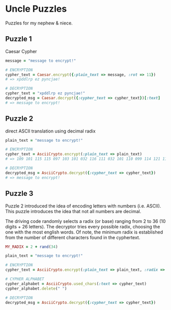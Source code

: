 Uncle Puzzles
=============

Puzzles for my nephew & niece.


## Puzzle 1

Caesar Cypher

```ruby
message = "message to encrypt!"

# ENCRYPTION
cypher_text = Caesar.encrypt({:plain_text => message, :rot => 11})
# => xpddlrp ez pyncjae!

# DECRYPTION
cypher_text = "xpddlrp ez pyncjae!"
decrypted_msg = Caesar.decrypt({:cypher_text => cypher_text})[:text]
# => message to encrypt!
```

## Puzzle 2

direct ASCII translation using decimal radix

```ruby
plain_text = "message to encrypt!"

# ENCRYPTION
cypher_text = AsciiCrypto.encrypt(:plain_text => plain_text)
# => 109 101 115 115 097 103 101 032 116 111 032 101 110 099 114 121 112 116 033

# DECRYPTION
decrypted_msg = AsciiCrypto.decrypt({:cypher_text => cypher_text})
# => message to encrypt!
```

## Puzzle 3

Puzzle 2 introduced the idea of encoding letters with numbers (i.e. ASCII). This puzzle introduces the idea that not all numbers are decimal.

The driving code randomly selects a radix (or base) ranging from 2 to 36 (10 digits + 26 letters). The decryptor tries every possible radix, choosing the one with the most english words. Of note, the minimum radix is established from the number of different characters found in the cyphertext.

```ruby
MY_RADIX = 2 + rand(34)

plain_text = "message to encrypt!"

# ENCRYPTION
cypher_text = AsciiCrypto.encrypt(:plain_text => plain_text, :radix => MY_RADIX)

# CYPHER ALPHABET
cypher_alphabet = AsciiCrypto.used_chars(:text => cypher_text)
cypher_alphabet.delete(" ")

# DECRYPTION
decrypted_msg = AsciiCrypto.decrypt({:cypher_text => cypher_text})
```
